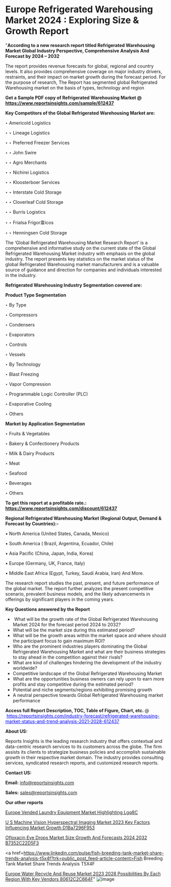 # Europe Refrigerated Warehousing Market 2024 : Exploring Size & Growth Report

 "<strong>According to a new research report titled Refrigerated Warehousing Market Global Industry Perspective, Comprehensive Analysis And Forecast by 2024 – 2032</strong>

The report provides revenue forecasts for global, regional and country levels. It also provides comprehensive coverage on major industry drivers, restraints, and their impact on market growth during the forecast period. For the purpose of research, The Report has segmented global Refrigerated Warehousing market on the basis of types, technology and region

<strong>Get a Sample PDF copy of Refrigerated Warehousing Market </strong><strong>@<a href=https://www.reportsinsights.com/sample/612437 style=color:#0000ff;> https://www.reportsinsights.com/sample/612437</a></strong></font>

<strong>Key Competitors of the Global Refrigerated Warehousing Market are:</strong>

‣ Americold Logistics

‣ 
‣ Lineage Logistics

‣ 
‣ Preferred Freezer Services

‣ 
‣ John Swire

‣ 
‣ Agro Merchants

‣ 
‣ Nichirei Logistics

‣ 
‣ Kloosterboer Services

‣ 
‣ Interstate Cold Storage

‣ 
‣ Cloverleaf Cold Storage

‣ 
‣ Burris Logistics

‣ 
‣ Frialsa Frigor韋icos

‣ 
‣ Henningsen Cold Storage

The ‘Global Refrigerated Warehousing Market Research Report’ is a comprehensive and informative study on the current state of the Global Refrigerated Warehousing Market industry with emphasis on the global industry. The report presents key statistics on the market status of the global Refrigerated Warehousing market manufacturers and is a valuable source of guidance and direction for companies and individuals interested in the industry.

<strong>Refrigerated Warehousing Industry Segmentation covered are:</strong>

<strong>Product Type Segmentation</strong>

‣    By Type

‣ Compressors

‣ Condensers

‣ Evaporators

‣ Controls

‣ Vessels

‣ By Technology

‣ Blast Freezing

‣ Vapor Compression

‣ Programmable Logic Controller (PLC)

‣ Evaporative Cooling

‣ Others

<strong>Market by Application Segmentation</strong>

‣   Fruits & Vegetables

‣ Bakery & Confectionery Products

‣ Milk & Dairy Products

‣ Meat

‣ Seafood

‣ Beverages

‣ Others

<strong>To get this report at a profitable rate.: <a href=https://www.reportsinsights.com/discount/612437 style=color:#0000ff;>https://www.reportsinsights.com/discount/612437</a></strong></font>

<strong>Regional Refrigerated Warehousing Market (Regional Output, Demand &amp; Forecast by Countries):-</strong>

• North America (United States, Canada, Mexico)

• South America ( Brazil, Argentina, Ecuador, Chile)

• Asia Pacific (China, Japan, India, Korea)

• Europe (Germany, UK, France, Italy)

• Middle East Africa (Egypt, Turkey, Saudi Arabia, Iran) And More.

The research report studies the past, present, and future performance of the global market. The report further analyzes the present competitive scenario, prevalent business models, and the likely advancements in offerings by significant players in the coming years.

<strong>Key Questions answered by the Report</strong>
<ul>
  <li> What will be the growth rate of the Global Refrigerated Warehousing Market 2024 for the forecast period 2024 to 2032?</li>
  <li>What will be the market size during this estimated period?</li>
  <li>What will be the growth areas within the market space and where should the participant focus to gain maximum ROI?</li>
  <li>Who are the prominent industries players dominating the Global Refrigerated Warehousing Market and what are their business strategies to stay ahead in the competition against their rivals?</li>
  <li>What are kind of challenges hindering the development of the industry worldwide?</li>
  <li>Competitive landscape of the Global Refrigerated Warehousing Market</li>
  <li>What are the opportunities business owners can rely upon to earn more profits and stay competitive during the estimated period?</li>
  <li>Potential and niche segments/regions exhibiting promising growth</li>
  <li>A neutral perspective towards Global Refrigerated Warehousing market performance</li>
</ul>
<strong>Access full Report Description, TOC, Table of Figure, Chart, etc. </strong>@  <a href=https://reportsinsights.com/industry-forecast/refrigerated-warehousing-market-status-and-trend-analysis-2021-2028-612437 style=color:#0000ff;>https://reportsinsights.com/industry-forecast/refrigerated-warehousing-market-status-and-trend-analysis-2021-2028-612437</a></font>

<strong><strong>About US</strong>:</strong>

Reports Insights is the leading research industry that offers contextual and data-centric research services to its customers across the globe. The firm assists its clients to strategize business policies and accomplish sustainable growth in their respective market domain. The industry provides consulting services, syndicated research reports, and customized research reports.

<strong>Contact US:</strong>

<p class=""""><b>Email:</b> <a href=mailto:info@reportsinsights.com>info@reportsinsights.com</a></p>
<p class=""""><b>Sales:</b> <a href=mailto:sales@reportsinsights.com>sales@reportsinsights.com</a></p>

<strong>Our other reports</strong>

<a href=https://www.linkedin.com/pulse/europe-vended-laundry-equipment-market-highlighting-lgq8c/>Europe Vended Laundry Equipment Market Highlighting Lgq8C</a>

<a href=https://medium.com/@reportsinsights.aj/u-s-machine-vision-hyperspectral-imaging-market-2023-key-factors-influencing-market-growth-d1ba7296f953>U S Machine Vision Hyperspectral Imaging Market 2023 Key Factors Influencing Market Growth D1Ba7296F953</a>

<a href=https://medium.com/@anuradhapatil5375484/ofloxacin-eye-drops-market-size-growth-and-forecasts-2024-2032-b7352c22d5f3>Ofloxacin Eye Drops Market Size Growth And Forecasts 2024 2032 B7352C22D5F3</a>

<a href=https://www.linkedin.com/pulse/fish-breeding-tank-market-share-trends-analysis-t5x4f?trk=public_post_feed-article-content>Fish Breeding Tank Market Share Trends Analysis T5X4F</a>

<a href=https://medium.com/@nadeemkazi0003/europe-water-recycle-and-reuse-market-2023-2028-possibilities-by-each-region-with-key-vendors-80612c2c664f>Europe Water Recycle And Reuse Market 2023 2028 Possibilities By Each Region With Key Vendors 80612C2C664F</a>"
![image](https://github.com/daminid12/RImarketresearch/assets/158430485/4efcbed5-7b0b-40c3-8b0a-7f3ea79d6714)
